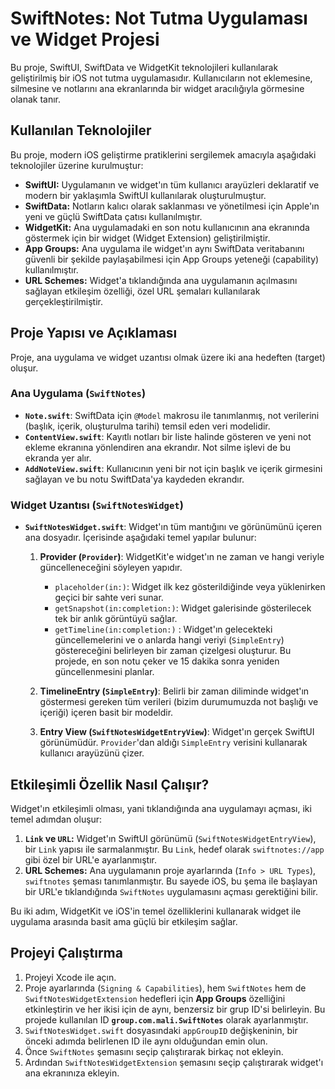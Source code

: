 # SwiftNotes: Not Tutma Uygulaması ve Widget Projesi

Bu proje, SwiftUI, SwiftData ve WidgetKit teknolojileri kullanılarak geliştirilmiş bir iOS not tutma uygulamasıdır. Kullanıcıların not eklemesine, silmesine ve notlarını ana ekranlarında bir widget aracılığıyla görmesine olanak tanır.

## Kullanılan Teknolojiler

Bu proje, modern iOS geliştirme pratiklerini sergilemek amacıyla aşağıdaki teknolojiler üzerine kurulmuştur:

-   **SwiftUI:** Uygulamanın ve widget'ın tüm kullanıcı arayüzleri deklaratif ve modern bir yaklaşımla SwiftUI kullanılarak oluşturulmuştur.
-   **SwiftData:** Notların kalıcı olarak saklanması ve yönetilmesi için Apple'ın yeni ve güçlü SwiftData çatısı kullanılmıştır.
-   **WidgetKit:** Ana uygulamadaki en son notu kullanıcının ana ekranında göstermek için bir widget (Widget Extension) geliştirilmiştir.
-   **App Groups:** Ana uygulama ile widget'ın aynı SwiftData veritabanını güvenli bir şekilde paylaşabilmesi için App Groups yeteneği (capability) kullanılmıştır.
-   **URL Schemes:** Widget'a tıklandığında ana uygulamanın açılmasını sağlayan etkileşim özelliği, özel URL şemaları kullanılarak gerçekleştirilmiştir.

## Proje Yapısı ve Açıklaması

Proje, ana uygulama ve widget uzantısı olmak üzere iki ana hedeften (target) oluşur.

### Ana Uygulama (`SwiftNotes`)

-   **`Note.swift`**: SwiftData için `@Model` makrosu ile tanımlanmış, not verilerini (başlık, içerik, oluşturulma tarihi) temsil eden veri modelidir.
-   **`ContentView.swift`**: Kayıtlı notları bir liste halinde gösteren ve yeni not ekleme ekranına yönlendiren ana ekrandır. Not silme işlevi de bu ekranda yer alır.
-   **`AddNoteView.swift`**: Kullanıcının yeni bir not için başlık ve içerik girmesini sağlayan ve bu notu SwiftData'ya kaydeden ekrandır.

### Widget Uzantısı (`SwiftNotesWidget`)

-   **`SwiftNotesWidget.swift`**: Widget'ın tüm mantığını ve görünümünü içeren ana dosyadır. İçerisinde aşağıdaki temel yapılar bulunur:

    1.  **Provider (`Provider`)**: WidgetKit'e widget'ın ne zaman ve hangi veriyle güncelleneceğini söyleyen yapıdır.
        -   `placeholder(in:)`: Widget ilk kez gösterildiğinde veya yüklenirken geçici bir sahte veri sunar.
        -   `getSnapshot(in:completion:)`: Widget galerisinde gösterilecek tek bir anlık görüntüyü sağlar.
        -   `getTimeline(in:completion:)` : Widget'ın gelecekteki güncellemelerini ve o anlarda hangi veriyi (`SimpleEntry`) göstereceğini belirleyen bir zaman çizelgesi oluşturur. Bu projede, en son notu çeker ve 15 dakika sonra yeniden güncellenmesini planlar.

    2.  **TimelineEntry (`SimpleEntry`)**: Belirli bir zaman diliminde widget'ın göstermesi gereken tüm verileri (bizim durumumuzda not başlığı ve içeriği) içeren basit bir modeldir.

    3.  **Entry View (`SwiftNotesWidgetEntryView`)**: Widget'ın gerçek SwiftUI görünümüdür. `Provider`'dan aldığı `SimpleEntry` verisini kullanarak kullanıcı arayüzünü çizer.

## Etkileşimli Özellik Nasıl Çalışır?

Widget'ın etkileşimli olması, yani tıklandığında ana uygulamayı açması, iki temel adımdan oluşur:

1.  **`Link` ve `URL`:** Widget'ın SwiftUI görünümü (`SwiftNotesWidgetEntryView`), bir `Link` yapısı ile sarmalanmıştır. Bu `Link`, hedef olarak `swiftnotes://app` gibi özel bir URL'e ayarlanmıştır.
2.  **URL Schemes:** Ana uygulamanın proje ayarlarında (`Info > URL Types`), `swiftnotes` şeması tanımlanmıştır. Bu sayede iOS, bu şema ile başlayan bir URL'e tıklandığında `SwiftNotes` uygulamasını açması gerektiğini bilir.

Bu iki adım, WidgetKit ve iOS'in temel özelliklerini kullanarak widget ile uygulama arasında basit ama güçlü bir etkileşim sağlar.

## Projeyi Çalıştırma

1.  Projeyi Xcode ile açın.
2.  Proje ayarlarında (`Signing & Capabilities`), hem `SwiftNotes` hem de `SwiftNotesWidgetExtension` hedefleri için **App Groups** özelliğini etkinleştirin ve her ikisi için de aynı, benzersiz bir grup ID'si belirleyin. Bu projede kullanılan ID **`group.com.mali.SwiftNotes`** olarak ayarlanmıştır.
3.  `SwiftNotesWidget.swift` dosyasındaki `appGroupID` değişkeninin, bir önceki adımda belirlenen ID ile aynı olduğundan emin olun.
4.  Önce `SwiftNotes` şemasını seçip çalıştırarak birkaç not ekleyin.
5.  Ardından `SwiftNotesWidgetExtension` şemasını seçip çalıştırarak widget'ı ana ekranınıza ekleyin.
